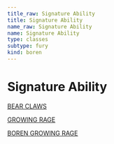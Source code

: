 ```yaml
---
title_raw: Signature Ability
title: Signature Ability
name_raw: Signature Ability
name: Signature Ability
type: classes
subtype: fury
kind: boren
---
```


# Signature Ability

[BEAR CLAWS](./Bear%20Claws.md)

[GROWING RAGE](./Growing%20Rage.md)

[BOREN GROWING RAGE](./Boren%20Growing%20Rage.md)

